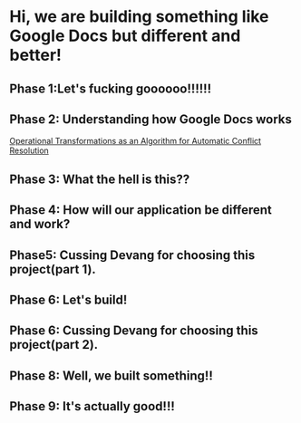 # Hi, we are building something like Google Docs but different and better!

## Phase 1:Let's fucking goooooo!!!!!!

## Phase 2: Understanding how Google Docs works
[Operational Transformations as an Algorithm for Automatic Conflict Resolution](https://medium.com/coinmonks/operational-transformations-as-an-algorithm-for-automatic-conflict-resolution-3bf8920ea447)

## Phase 3: What the hell is this??

## Phase 4: How will our application be different and work?

## Phase5: Cussing Devang for choosing this project(part 1).

## Phase 6: Let's build!

## Phase 6: Cussing Devang for choosing this project(part 2).

## Phase 8: Well, we built something!!

## Phase 9: It's actually good!!!

